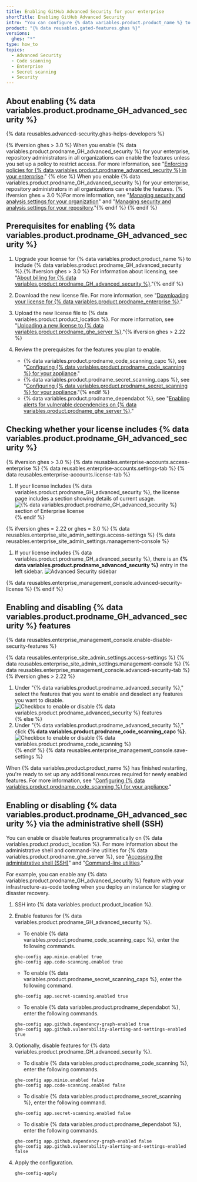 ```yaml
---
title: Enabling GitHub Advanced Security for your enterprise
shortTitle: Enabling GitHub Advanced Security
intro: "You can configure {% data variables.product.product_name %} to include {% data variables.product.prodname_GH_advanced_security %}. This provides extra features that help users find and fix security problems in their code."
product: "{% data reusables.gated-features.ghas %}"
versions:
  ghes: "*"
type: how_to
topics:
  - Advanced Security
  - Code scanning
  - Enterprise
  - Secret scanning
  - Security
---
```


## About enabling {% data variables.product.prodname_GH_advanced_security %}

{% data reusables.advanced-security.ghas-helps-developers %}

{% ifversion ghes > 3.0 %}
When you enable {% data variables.product.prodname_GH_advanced_security %} for your enterprise, repository administrators in all organizations can enable the features unless you set up a policy to restrict access. For more information, see "[Enforcing policies for {% data variables.product.prodname_advanced_security %} in your enterprise](/admin/policies/enforcing-policies-for-advanced-security-in-your-enterprise)."
{% else %}
When you enable {% data variables.product.prodname_GH_advanced_security %} for your enterprise, repository administrators in all organizations can enable the features. {% ifversion ghes = 3.0 %}For more information, see "[Managing security and analysis settings for your organization](/organizations/keeping-your-organization-secure/managing-security-and-analysis-settings-for-your-organization)" and "[Managing security and analysis settings for your repository](/github/administering-a-repository/managing-security-and-analysis-settings-for-your-repository)."{% endif %}
{% endif %}

## Prerequisites for enabling {% data variables.product.prodname_GH_advanced_security %}

1. Upgrade your license for {% data variables.product.product_name %} to include {% data variables.product.prodname_GH_advanced_security %}.{% ifversion ghes > 3.0 %} For information about licensing, see "[About billing for {% data variables.product.prodname_GH_advanced_security %}](/billing/managing-billing-for-github-advanced-security/about-billing-for-github-advanced-security)."{% endif %}
2. Download the new license file. For more information, see "[Downloading your license for {% data variables.product.prodname_enterprise %}](/billing/managing-your-license-for-github-enterprise/downloading-your-license-for-github-enterprise)."
3. Upload the new license file to {% data variables.product.product_location %}. For more information, see "[Uploading a new license to {% data variables.product.prodname_ghe_server %}](/billing/managing-your-license-for-github-enterprise/uploading-a-new-license-to-github-enterprise-server)."{% ifversion ghes > 2.22 %}
4. Review the prerequisites for the features you plan to enable.

   - {% data variables.product.prodname_code_scanning_capc %}, see "[Configuring {% data variables.product.prodname_code_scanning %} for your appliance](/admin/advanced-security/configuring-code-scanning-for-your-appliance#prerequisites-for-code-scanning)."
   - {% data variables.product.prodname_secret_scanning_caps %}, see "[Configuring {% data variables.product.prodname_secret_scanning %} for your appliance](/admin/advanced-security/configuring-secret-scanning-for-your-appliance#prerequisites-for-secret-scanning)."{% endif %}
   - {% data variables.product.prodname_dependabot %}, see "[Enabling alerts for vulnerable dependencies on {% data variables.product.prodname_ghe_server %}](/admin/configuration/managing-connections-between-github-enterprise-server-and-github-enterprise-cloud/enabling-alerts-for-vulnerable-dependencies-on-github-enterprise-server)."

## Checking whether your license includes {% data variables.product.prodname_GH_advanced_security %}

{% ifversion ghes > 3.0 %}
{% data reusables.enterprise-accounts.access-enterprise %}
{% data reusables.enterprise-accounts.settings-tab %}
{% data reusables.enterprise-accounts.license-tab %}

1. If your license includes {% data variables.product.prodname_GH_advanced_security %}, the license page includes a section showing details of current usage.
   ![{% data variables.product.prodname_GH_advanced_security %} section of Enterprise license](/assets/images/help/billing/ghas-orgs-list-enterprise-ghes.png)
   {% endif %}

{% ifversion ghes = 2.22 or ghes = 3.0 %}
{% data reusables.enterprise_site_admin_settings.access-settings %}
{% data reusables.enterprise_site_admin_settings.management-console %}

1. If your license includes {% data variables.product.prodname_GH_advanced_security %}, there is an **{% data variables.product.prodname_advanced_security %}** entry in the left sidebar.
   ![Advanced Security sidebar](/assets/images/enterprise/management-console/sidebar-advanced-security.png)

{% data reusables.enterprise_management_console.advanced-security-license %}
{% endif %}

## Enabling and disabling {% data variables.product.prodname_GH_advanced_security %} features

{% data reusables.enterprise_management_console.enable-disable-security-features %}

{% data reusables.enterprise_site_admin_settings.access-settings %}
{% data reusables.enterprise_site_admin_settings.management-console %}
{% data reusables.enterprise_management_console.advanced-security-tab %}{% ifversion ghes > 2.22 %}

1. Under "{% data variables.product.prodname_advanced_security %}," select the features that you want to enable and deselect any features you want to disable.
   ![Checkbox to enable or disable {% data variables.product.prodname_advanced_security %} features](/assets/images/enterprise/management-console/enable-advanced-security-checkboxes.png){% else %}
1. Under "{% data variables.product.prodname_advanced_security %}," click **{% data variables.product.prodname_code_scanning_capc %}**.
   ![Checkbox to enable or disable {% data variables.product.prodname_code_scanning %}](/assets/images/enterprise/management-console/enable-code-scanning-checkbox.png){% endif %}
   {% data reusables.enterprise_management_console.save-settings %}

When {% data variables.product.product_name %} has finished restarting, you're ready to set up any additional resources required for newly enabled features. For more information, see "[Configuring {% data variables.product.prodname_code_scanning %} for your appliance](/admin/advanced-security/configuring-code-scanning-for-your-appliance)."

## Enabling or disabling {% data variables.product.prodname_GH_advanced_security %} via the administrative shell (SSH)

You can enable or disable features programmatically on {% data variables.product.product_location %}. For more information about the administrative shell and command-line utilities for {% data variables.product.prodname_ghe_server %}, see "[Accessing the administrative shell (SSH)](/admin/configuration/accessing-the-administrative-shell-ssh)" and "[Command-line utilities](/admin/configuration/command-line-utilities#ghe-config)."

For example, you can enable any {% data variables.product.prodname_GH_advanced_security %} feature with your infrastructure-as-code tooling when you deploy an instance for staging or disaster recovery.

1. SSH into {% data variables.product.product_location %}.
1. Enable features for {% data variables.product.prodname_GH_advanced_security %}.

   - To enable {% data variables.product.prodname_code_scanning_capc %}, enter the following commands.

   ```shell
   ghe-config app.minio.enabled true
   ghe-config app.code-scanning.enabled true
   ```

   - To enable {% data variables.product.prodname_secret_scanning_caps %}, enter the following command.

   ```shell
   ghe-config app.secret-scanning.enabled true
   ```

   - To enable {% data variables.product.prodname_dependabot %}, enter the following commands.

   ```shell
   ghe-config app.github.dependency-graph-enabled true
   ghe-config app.github.vulnerability-alerting-and-settings-enabled true
   ```

1. Optionally, disable features for {% data variables.product.prodname_GH_advanced_security %}.

   - To disable {% data variables.product.prodname_code_scanning %}, enter the following commands.

   ```shell
   ghe-config app.minio.enabled false
   ghe-config app.code-scanning.enabled false
   ```

   - To disable {% data variables.product.prodname_secret_scanning %}, enter the following command.

   ```shell
   ghe-config app.secret-scanning.enabled false
   ```

   - To disable {% data variables.product.prodname_dependabot %}, enter the following commands.

   ```shell
   ghe-config app.github.dependency-graph-enabled false
   ghe-config app.github.vulnerability-alerting-and-settings-enabled false
   ```

1. Apply the configuration.
   ```shell
   ghe-config-apply
   ```
